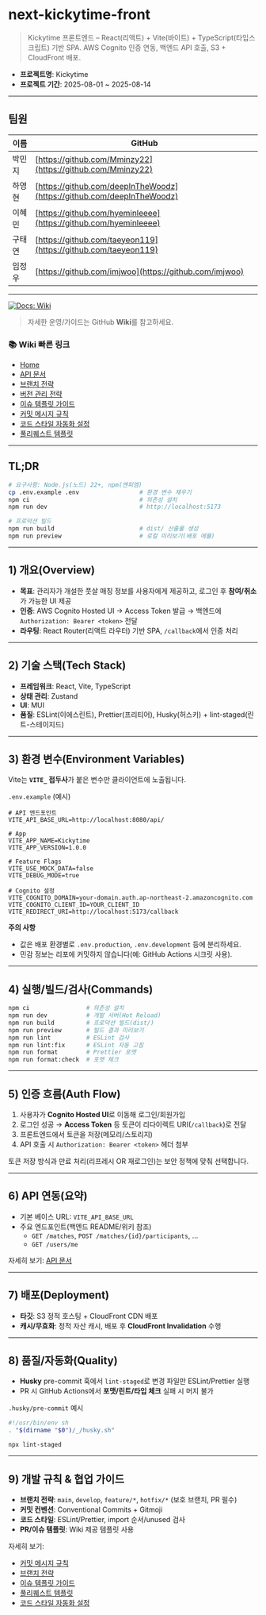 # next-kickytime-front

> Kickytime 프론트엔드 – React(리액트) + Vite(바이트) + TypeScript(타입스크립트) 기반 SPA. AWS Cognito 인증 연동, 백엔드 API 호출, S3 + CloudFront 배포.

- **프로젝트명**: Kickytime
- **프로젝트 기간**: 2025-08-01 \~ 2025-08-14

---

## 팀원

| 이름   | GitHub                                                                 |
| ------ | ---------------------------------------------------------------------- |
| 박민지 | [https://github.com/Mminzy22](https://github.com/Mminzy22)             |
| 하영현 | [https://github.com/deepInTheWoodz](https://github.com/deepInTheWoodz) |
| 이혜민 | [https://github.com/hyeminleeee](https://github.com/hyeminleeee)       |
| 구태연 | [https://github.com/taeyeon119](https://github.com/taeyeon119)         |
| 임정우 | [https://github.com/imjwoo](https://github.com/imjwoo)                 |

---

[![Docs: Wiki](https://img.shields.io/badge/docs-Wiki-0366d6)](../../wiki)

> 자세한 운영/가이드는 GitHub **Wiki**를 참고하세요.

### 📚 Wiki 빠른 링크

- [Home](../../wiki)
- [API 문서](../../wiki/API-문서)
- [브랜치 전략](../../wiki/브랜치-전략)
- [버전 관리 전략](../../wiki/버전-관리-전략)
- [이슈 템플릿 가이드](../../wiki/이슈-템플릿-가이드)
- [커밋 메시지 규칙](../../wiki/커밋-메시지-규칙)
- [코드 스타일 자동화 설정](../../wiki/코드-스타일-자동화-설정)
- [풀리퀘스트 템플릿](../../wiki/풀리퀘스트-템플릿)

---

## TL;DR

```bash
# 요구사항: Node.js(노드) 22+, npm(엔피엠)
cp .env.example .env                 # 환경 변수 채우기
npm ci                               # 의존성 설치
npm run dev                          # http://localhost:5173

# 프로덕션 빌드
npm run build                        # dist/ 산출물 생성
npm run preview                      # 로컬 미리보기(배포 에뮬)
```

---

## 1) 개요(Overview)

- **목표**: 관리자가 개설한 풋살 매칭 정보를 사용자에게 제공하고, 로그인 후 **참여/취소**가 가능한 UI 제공
- **인증**: AWS Cognito Hosted UI → Access Token 발급 → 백엔드에 `Authorization: Bearer <token>` 전달
- **라우팅**: React Router(리액트 라우터) 기반 SPA, `/callback`에서 인증 처리

---

## 2) 기술 스택(Tech Stack)

- **프레임워크**: React, Vite, TypeScript
- **상태 관리**: Zustand
- **UI**: MUI
- **품질**: ESLint(이에스린트), Prettier(프리티어), Husky(허스키) + lint-staged(린트-스테이지드)

---

## 3) 환경 변수(Environment Variables)

Vite는 **`VITE_` 접두사**가 붙은 변수만 클라이언트에 노출됩니다.

`.env.example` (예시)

```env
# API 엔드포인트
VITE_API_BASE_URL=http://localhost:8080/api/

# App
VITE_APP_NAME=Kickytime
VITE_APP_VERSION=1.0.0

# Feature Flags
VITE_USE_MOCK_DATA=false
VITE_DEBUG_MODE=true

# Cognito 설정
VITE_COGNITO_DOMAIN=your-domain.auth.ap-northeast-2.amazoncognito.com
VITE_COGNITO_CLIENT_ID=YOUR_CLIENT_ID
VITE_REDIRECT_URI=http://localhost:5173/callback
```

**주의 사항**

- 값은 배포 환경별로 `.env.production`, `.env.development` 등에 분리하세요.
- 민감 정보는 리포에 커밋하지 않습니다(예: GitHub Actions 시크릿 사용).

---

## 4) 실행/빌드/검사(Commands)

```bash
npm ci                # 의존성 설치
npm run dev           # 개발 서버(Hot Reload)
npm run build         # 프로덕션 빌드(dist/)
npm run preview       # 빌드 결과 미리보기
npm run lint          # ESLint 검사
npm run lint:fix      # ESLint 자동 고침
npm run format        # Prettier 포맷
npm run format:check  # 포맷 체크
```

---

## 5) 인증 흐름(Auth Flow)

1. 사용자가 **Cognito Hosted UI**로 이동해 로그인/회원가입
2. 로그인 성공 → **Access Token** 등 토큰이 리다이렉트 URI(`/callback`)로 전달
3. 프론트엔드에서 토큰을 저장(메모리/스토리지)
4. API 호출 시 `Authorization: Bearer <token>` 헤더 첨부

토큰 저장 방식과 만료 처리(리프레시 OR 재로그인)는 보안 정책에 맞춰 선택합니다.

---

## 6) API 연동(요약)

- 기본 베이스 URL: `VITE_API_BASE_URL`
- 주요 엔드포인트(백엔드 README/위키 참조)
  - `GET /matches`, `POST /matches/{id}/participants`, ...
  - `GET /users/me`

자세히 보기: [API 문서](../../wiki/API-문서)

---

## 7) 배포(Deployment)

- **타깃**: S3 정적 호스팅 + CloudFront CDN 배포
- **캐시/무효화**: 정적 자산 캐시, 배포 후 **CloudFront Invalidation** 수행

---

## 8) 품질/자동화(Quality)

- **Husky** pre-commit 훅에서 `lint-staged`로 변경 파일만 ESLint/Prettier 실행
- PR 시 GitHub Actions에서 **포맷/린트/타입 체크** 실패 시 머지 불가

`.husky/pre-commit` 예시

```sh
#!/usr/bin/env sh
. "$(dirname "$0")/_/husky.sh"

npx lint-staged
```

---

## 9) 개발 규칙 & 협업 가이드

- **브랜치 전략**: `main`, `develop`, `feature/*`, `hotfix/*` (보호 브랜치, PR 필수)
- **커밋 컨벤션**: Conventional Commits + Gitmoji
- **코드 스타일**: ESLint/Prettier, import 순서/unused 검사
- **PR/이슈 템플릿**: Wiki 제공 템플릿 사용

자세히 보기:

- [커밋 메시지 규칙](../../wiki/커밋-메시지-규칙)
- [브랜치 전략](../../wiki/브랜치-전략)
- [이슈 템플릿 가이드](../../wiki/이슈-템플릿-가이드)
- [풀리퀘스트 템플릿](../../wiki/풀리퀘스트-템플릿)
- [코드 스타일 자동화 설정](../../wiki/코드-스타일-자동화-설정)
